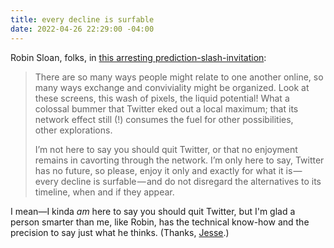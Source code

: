 ```yaml
---
title: every decline is surfable
date: 2022-04-26 22:29:00 -04:00
---
```


Robin Sloan, folks, in [this arresting prediction-slash-invitation](https://www.robinsloan.com/lab/lost-thread/):

>There are so many ways people might relate to one another online, so many ways exchange and conviviality might be organized. Look at these screens, this wash of pixels, the liquid potential! What a colossal bummer that Twitter eked out a local maximum; that its network effect still (!) consumes the fuel for other possibilities, other explorations.
>
>I’m not here to say you should quit Twitter, or that no enjoyment remains in cavorting through the network. I’m only here to say, Twitter has no future, so please, enjoy it only and exactly for what it is — every decline is surfable — and do not disregard the alternatives to its timeline, when and if they appear.

I mean—I kinda *am* here to say you should quit Twitter, but I'm glad a person smarter than me, like Robin, has the technical know-how and the precision to say just what he thinks. (Thanks, [Jesse](https://jklabs.net/).)

